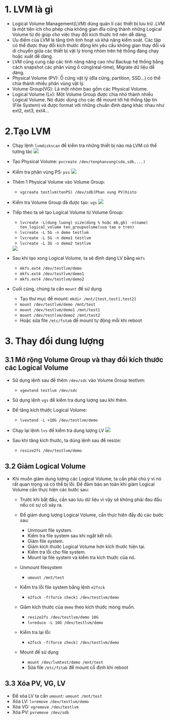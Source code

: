 # 1. LVM là gì
- Logical Volume Management(LVM) dùng quản lí các thiết bị lưu trữ .LVM là một tiện ích cho phép chia không gian đĩa cứng thành những Logical Volume từ đó giúp cho việc thay đổi kích thước trở nên dễ dàng.
- Ưu điểm của LVM là tăng tính linh hoạt và khả năng kiểm soát. Các tập có thể được thay đổi kích thước động khi yêu cầu không gian thay đổi và di chuyển giữa các thiết bị vật lý trong nhóm trên hệ thống đang chạy hoặc xuất dễ dàng.
- LVM cũng cung cấp các tính năng nâng cao như Backup hệ thống bằng cách snapshot các phân vùng ổ cứng(real-time), Migrate dữ liệu dễ dàng.
- Physical Volume (PV): Ổ cứng vật lý (đĩa cứng, partition, SSD…) có thể chia thành nhiều phân vùng vật lý.
- Volume Group(VG): Là một nhóm bao gồm các Physical Volume.
- Logical Volume (Lv): Một Volume Group được chia nhỏ thành nhiều Logical Volume. Nó được dùng cho các để mount tới hệ thống tập tin (File System) và được format với những chuẩn định dạng khác nhau như ext2, ext3, ext4…

# 2.Tạo LVM
- Chạy lệnh `lvmdiskscan` để kiểm tra những thiết bị nào mà LVM có thể tương tác
  <img src="https://i.imgur.com/EgFXOCN.png">
  
- Tạo Physical Volume: `pvcreate /dev/tenphanvung(sda,sdb,...)` 
- Kiểm tra phân vùng PS: `pvs`
    <img src="https://i.imgur.com/1NzIVat.png">
    
- Thêm 1 Physical Volume vào Volume Group: 
    - `vgcreate testlvm(tenPS) /dev/sdb(Phan vung PV)histo`
- Kiểm tra Volume Group đã được tạo: `vgs`
    <img src="https://i.imgur.com/xgu9Gue.png">
    
- Tiếp theo ta sẽ tạo Logical Volume từ Volume Group:
    - `lvcreate -L(dung luong) size(dùng % hoặc mb,gb) -n(name) ten_logical_volume ten_groupvolume(vua tao o tren)`
    - `lvcreate -L 5G -n demo testlvm`
    - `lvcreate -L 5G -n demo1 testlvm`
    - `lvcreate -L 3G -n demo2 testlvm`
    
    <img src="https://i.imgur.com/sRpp6la.png">
    
- Sau khi tạo xong Logical Volume, ta sẽ định dạng LV bằng `mkfs`
  - `mkfs.ext4 /dev/testlvm/demo`
  - `mkfs.ext4 /dev/testlvm/demo1`
  - `mkfs.ext4 /dev/testlvm/demo2`
- Cuối cùng, chúng ta cần `mount` để sử dụng
  - Tạo thư mục để mount: `mkdir /mnt/{test,test1,test2}`
  - `mount /dev/testlvm/demo /mnt/test`
  - `mount /dev/testlvm/demo1 /mnt/test1`
  - `mount /dev/testlvm/demo2 /mnt/test2`
  - Hoặc sửa file `/etc/fstab` để mount tự động mỗi khi reboot
  
  
# 3. Thay đổi dung lượng
## 3.1 Mở rộng Volume Group và thay đổi kích thước các Logical Volume
- Sử dụng lệnh sau để thêm `/dev/sdc` vào Volume Group testlvm:
  - `vgextend testlvm /dev/sdc`
- Sử dụng lệnh `vgs` để kiểm tra dung lượng sau khi thêm.
- Để tăng kích thước Logical Volume:
  - `lvextend -L +10G /dev/testlvm/demo`
- Chạy lại lệnh `lvs` để kiểm tra dung lượng LV
    <img src="https://i.imgur.com/oBlEU2O.png">
    
- Sau khi tăng kích thước, ta dùng lệnh sau để resize:
  - `resize2fs /dev/testlvm/demo`
  
## 3.2 Giảm Logical Volume
- Khi muốn giảm dung lượng các Logical Volume, ta cần phải chú ý vì nó rất quan trọng và có thể bị lỗi. Để đảm bảo an toàn khi giảm Logical Volume cần thực hiện các bước sau:
  - Trước khi bắt đầu, cần sao lưu dữ liệu vì vậy sẽ không phải đau đầu nếu có sự cố xảy ra.
  - Để giảm dung lượng Logical Volume, cần thực hiện đầy đủ các bước sau:
    - Unmount file system.
    - Kiểm tra file system sau khi ngắt kết nối.
    - Giảm file system.
    - Giảm kích thước Logical Volume hơn kích thước hiện tại.
    - Kiểm tra lỗi cho file system.
    - Mount lại file system và kiểm tra kích thước của nó.
  
  - Unmount filesystem
    - `umount /mnt/test`
  - Kiểm tra lỗi file system bằng lệnh `e2fsck`
    - `e2fsck -f(force check) /dev/testlvm/demo`
  - Giảm kích thước của `demo` theo kích thước mong muốn.
    - `resize2fs /dev/testlvm/demo 10G`
    - `lvreduce -L 10G /dev/testlvm/demo`
  - Kiểm tra lại lỗi:
    - `e2fsck -f(force check) /dev/testlvm/demo`
  - Mount để sử dụng
    - `mount /dev/lvmtest/demo /mnt/test`
    - Sửa file `/etc/fstab` để mount cố định khi reboot
## 3.3 Xóa PV, VG, LV
- Để xóa LV ta cần `umount`: `umount /mnt/test`
- Xóa LV: `lvremove /dev/testlvm/demo`
- Xóa VG: `vgremove /dev/testlvm`
- Xóa PV: `pvremove /dev/sdb`
  
